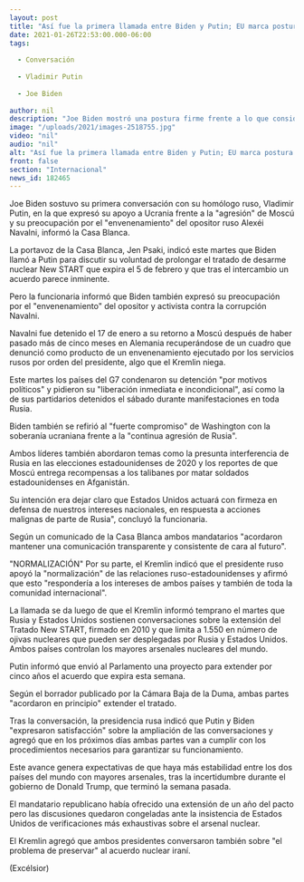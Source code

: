 ```yaml
---
layout: post
title: "Así fue la primera llamada entre Biden y Putin; EU marca postura firme"
date: 2021-01-26T22:53:00.000-06:00
tags:
  
  - Conversación
  
  - Vladimir Putin
  
  - Joe Biden
  
author: nil
description: "Joe Biden mostró una postura firme frente a lo que considera 'agresión' de Moscú sobre Ucrania y el 'envenenamiento' del líder opositor Alexéi Navalni."
image: "/uploads/2021/images-2518755.jpg"
video: "nil"
audio: "nil"
alt: "Así fue la primera llamada entre Biden y Putin; EU marca postura firme"
front: false
section: "Internacional"
news_id: 182465
---
```


Joe Biden sostuvo su primera conversación con su homólogo ruso, Vladimir Putin, en la que expresó su apoyo a Ucrania frente a la "agresión" de Moscú y su preocupación por el "envenenamiento" del opositor ruso Alexéi Navalni, informó la Casa Blanca.

La portavoz de la Casa Blanca, Jen Psaki, indicó este martes que Biden llamó a Putin para discutir su voluntad de prolongar el tratado de desarme nuclear New START que expira el 5 de febrero y que tras el intercambio un acuerdo parece inminente. 

Pero la funcionaria informó que Biden también expresó su preocupación por el "envenenamiento" del opositor y activista contra la corrupción Navalni.

Navalni fue detenido el 17 de enero a su retorno a Moscú después de haber pasado más de cinco meses en Alemania recuperándose de un cuadro que denunció como producto de un envenenamiento ejecutado por los servicios rusos por orden del presidente, algo que el Kremlin niega. 

Este martes los países del G7 condenaron su detención "por motivos políticos" y pidieron su "liberación inmediata e incondicional", así como la de sus partidarios detenidos el sábado durante manifestaciones en toda Rusia.

Biden también se refirió al "fuerte compromiso" de Washington con la soberanía ucraniana frente a la "continua agresión de Rusia".

Ambos líderes también abordaron temas como la presunta interferencia de Rusia en las elecciones estadounidenses de 2020 y los reportes de que Moscú entrega recompensas a los talibanes por matar soldados estadounidenses en Afganistán. 

Su intención era dejar claro que Estados Unidos actuará con firmeza en defensa de nuestros intereses nacionales, en respuesta a acciones malignas de parte de Rusia", concluyó la funcionaria. 

Según un comunicado de la Casa Blanca ambos mandatarios "acordaron mantener una comunicación transparente y consistente de cara al futuro". 

 

"NORMALIZACIÓN"
Por su parte, el Kremlin indicó que el presidente ruso apoyó la "normalización" de las relaciones ruso-estadounidenses y afirmó que esto "respondería a los intereses de ambos países y también de toda la comunidad internacional".

La llamada se da luego de que el Kremlin informó temprano el martes que Rusia y Estados Unidos sostienen conversaciones sobre la extensión del Tratado New START, firmado en 2010 y que limita a 1.550 en número de ojivas nucleares que pueden ser desplegadas por Rusia y Estados Unidos. Ambos países controlan los mayores arsenales nucleares del mundo.

Putin informó que envió al Parlamento una proyecto para extender por cinco años el acuerdo que expira esta semana. 

Según el borrador publicado por la Cámara Baja de la Duma, ambas partes "acordaron en principio" extender el tratado. 

Tras la conversación, la presidencia rusa indicó que Putin y Biden "expresaron satisfacción" sobre la ampliación de las conversaciones y agregó que en los próximos días ambas partes van a cumplir con los procedimientos necesarios para garantizar su funcionamiento. 

Este avance genera expectativas de que haya más estabilidad entre los dos países del mundo con mayores arsenales, tras la incertidumbre durante el gobierno de Donald Trump, que terminó la semana pasada. 

El mandatario republicano había ofrecido una extensión de un año del pacto pero las discusiones quedaron congeladas ante la insistencia de Estados Unidos de verificaciones más exhaustivas sobre el arsenal nuclear.

El Kremlin agregó que ambos presidentes conversaron también sobre "el problema de preservar" al acuerdo nuclear iraní.

(Excélsior)
